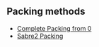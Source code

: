## Packing methods
- [Complete Packing from 0](https://www.youtube.com/watch?v=eU1iR2y2h_8&pp=ugMICgJpdBABGAHKBQ5za3lkaXZlIHBhY2tpZw%3D%3D)
- [Sabre2 Packing](https://www.youtube.com/watch?v=Jma18d50Ebk&pp=ugMICgJpdBABGAHKBQ5za3lkaXZlIHBhY2tpZw%3D%3D)
